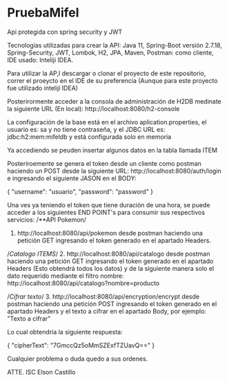 # PruebaMifel
Api protegida con spring security y JWT

Tecnologías utilizadas para crear la API: 
Java 11,
Spring-Boot versión 2.7.18,
Spring-Security,
JWT,
Lombok,
H2,
JPA,
Maven,
Postman: como cliente,
IDE usado: Inteliji IDEA.

Para utilizar la AP,I descargar o clonar el proyecto de este repositorio, correr el proeycto en el IDE de su preferencia (Aunque para este proyecto fue utilizado inteliji IDEA)

Posterirormente acceder a la consola de administración de H2DB medinate la siguiente URL (En local): http://localhost:8080/h2-console

La configuración de la base está en el archivo aplication.properties, el usuario es: sa y no tiene contraseña, y el JDBC URL es: jdbc:h2:mem:mifeldb y está configurada solo en memoria

Ya accediendo se peuden insertar algunos datos en la tabla llamada ITEM

Posteriroemente se genera el token desde un cliente como postman haciendo un POST desde la siguiente URL: http://localhost:8080/auth/login e ingresando el siguiente JASON en el BODY:

{
  "username": "usuario",
  "password": "password"
}

Una ves ya teniendo el token que tiene duración de una hora, se puede acceder a los siguientes END POINT's para consumir sus respectivos servicios:
/**API Pokemon/
1. http://localhost:8080/api/pokemon desde postman haciendo una petición GET ingresando el token generado en el apartado Headers.

/*Catalogo ITEMS*/
2. http://localhost:8080/api/catalogo desde postman haciendo una petición GET ingresando el token generado en el apartado Headers (Esto obtendrá todos los datos)
y de la siguiente manera solo el dato requerido mediante el filtro nombre:  http://localhost:8080/api/catalogo?nombre=producto

/*Cifrar texto*/
3. http://localhost:8080/api/encryption/encrypt desde postman haciendo una petición POST ingresando el token generado en el apartado Headers y el texto a cifrar en el apartado Body, por ejemplo:
"Texto a cifrar"

Lo cual obtendría la siguiente respuesta:

{
    "cipherText": "7GmccQz5oMmSZExfTZUavQ=="
}


 Cualquier problema o duda quedo a sus ordenes.

 ATTE. ISC Elson Castillo
